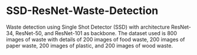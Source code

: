 # SSD-ResNet-Waste-Detection

Waste detection using Single Shot Detector (SSD) with architecture ResNet-34, ResNet-50, and ResNet-101 as backbone. The dataset used is 800 images of waste with details of 200 images of food waste, 200 images of paper waste, 200 images of plastic, and 200 images of wood waste. 
